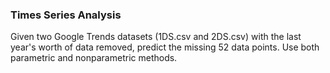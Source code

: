 ### Times Series Analysis

Given two Google Trends datasets (1DS.csv and 2DS.csv) with the last year's worth of data removed, predict the missing 52 data points. Use both parametric and nonparametric methods. 